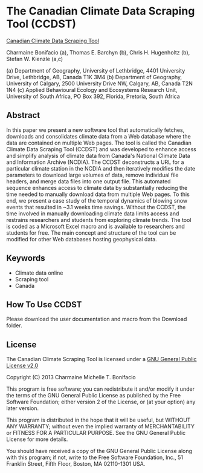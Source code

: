 # The Canadian Climate Data Scraping Tool (CCDST)
[Canadian Climate Data Scraping Tool](http://dx.doi.org/10.1016/j.cageo.2014.10.010)

Charmaine Bonifacio (a), Thomas E. Barchyn (b), Chris H. Hugenholtz (b), Stefan W. Kienzle (a,c)

(a) Department of Geography, University of Lethbridge, 4401 University Drive, Lethbridge, AB, Canada T1K 3M4
(b) Department of Geography, University of Calgary, 2500 University Drive NW, Calgary, AB, Canada T2N 1N4
(c) Applied Behavioural Ecology and Ecosystems Research Unit, University of South Africa, PO Box 392, Florida, Pretoria, South Africa

## Abstract
In this paper we present a new software tool that automatically fetches, downloads and consolidates climate data from a Web database where the data are contained on multiple Web pages. The tool is called the Canadian Climate Data Scraping Tool (CCDST) and was developed to enhance access and simplify analysis of climate data from Canada's National Climate Data and Information Archive (NCDIA). The CCDST deconstructs a URL for a particular climate station in the NCDIA and then iteratively modifies the date parameters to download large volumes of data, remove individual file headers, and merge data files into one output file. This automated sequence enhances access to climate data by substantially reducing the time needed to manually download data from multiple Web pages. To this end, we present a case study of the temporal dynamics of blowing snow events that resulted in ~3.1 weeks time savings. Without the CCDST, the time involved in manually downloading climate data limits access and restrains researchers and students from exploring climate trends. The tool is coded as a Microsoft Excel macro and is available to researchers and students for free. The main concept and structure of the tool can be modified for other Web databases hosting geophysical data.

## Keywords
 - Climate data online
 - Scraping tool
 - Canada

## How To Use CCDST
Please download the user documentation and macro from the Download folder.

## License
The Canadian Climate Scraping Tool is licensed under a [GNU General Public License v2.0](http://choosealicense.com/licenses/gpl-2.0//)

Copyright (C) 2013 Charmaine Michelle T. Bonifacio

This program is free software; you can redistribute it and/or modify
it under the terms of the GNU General Public License as published by
the Free Software Foundation; either version 2 of the License, or
(at your option) any later version.

This program is distributed in the hope that it will be useful,
but WITHOUT ANY WARRANTY; without even the implied warranty of
MERCHANTABILITY or FITNESS FOR A PARTICULAR PURPOSE.  See the
GNU General Public License for more details.

You should have received a copy of the GNU General Public License along with this program; if not, write to the Free Software Foundation, Inc., 51 Franklin Street, Fifth Floor, Boston, MA 02110-1301 USA.

